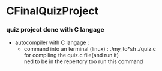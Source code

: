 # CFinalQuizProject
### quiz project done with C langage


+ autocompiler with C langage :
  - command into an terminal (linux) :
    ./my_to*sh ./quiz.c<br>
    for compiling the quiz.c file(and run it)<br>
    ned to be in the repertory too run this command<br>




<!-- end page -->
